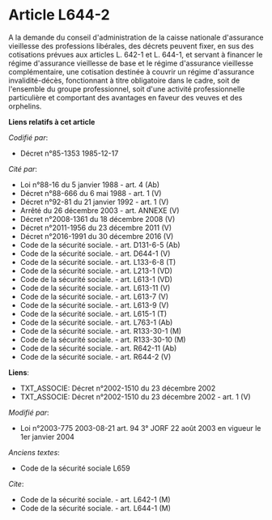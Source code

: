 # Article L644-2

A la demande du conseil d'administration de la caisse nationale d'assurance vieillesse des professions libérales, des décrets
peuvent fixer, en sus des cotisations prévues aux articles L. 642-1 et L. 644-1, et servant à financer le régime d'assurance
vieillesse de base et le régime d'assurance vieillesse complémentaire, une cotisation destinée à couvrir un régime
d'assurance invalidité-décès, fonctionnant à titre obligatoire dans le cadre, soit de l'ensemble du groupe professionnel,
soit d'une activité professionnelle particulière et comportant des avantages en faveur des veuves et des orphelins.

**Liens relatifs à cet article**

_Codifié par_:

  - Décret n°85-1353 1985-12-17

_Cité par_:

  - Loi n°88-16 du 5 janvier 1988 - art. 4 (Ab)
  - Décret n°88-666 du 6 mai 1988 - art. 1 (V)
  - Décret n°92-81 du 21 janvier 1992 - art. 1 (V)
  - Arrêté du 26 décembre 2003 - art. ANNEXE (V)
  - Décret n°2008-1361 du 18 décembre 2008 (V)
  - Décret n°2011-1956 du 23 décembre 2011 (V)
  - Décret n°2016-1991 du 30 décembre 2016 (V)
  - Code de la sécurité sociale. - art. D131-6-5 (Ab)
  - Code de la sécurité sociale. - art. D644-1 (V)
  - Code de la sécurité sociale. - art. L133-6-8 (T)
  - Code de la sécurité sociale. - art. L213-1 (VD)
  - Code de la sécurité sociale. - art. L613-1 (VD)
  - Code de la sécurité sociale. - art. L613-11 (V)
  - Code de la sécurité sociale. - art. L613-7 (V)
  - Code de la sécurité sociale. - art. L613-9 (V)
  - Code de la sécurité sociale. - art. L615-1 (T)
  - Code de la sécurité sociale. - art. L763-1 (Ab)
  - Code de la sécurité sociale. - art. R133-30-1 (M)
  - Code de la sécurité sociale. - art. R133-30-10 (M)
  - Code de la sécurité sociale. - art. R642-11 (Ab)
  - Code de la sécurité sociale. - art. R644-2 (V)

**Liens**:

  - TXT_ASSOCIE: Décret n°2002-1510 du 23 décembre 2002
  - TXT_ASSOCIE: Décret n°2002-1510 du 23 décembre 2002 - art. 1 (V)

_Modifié par_:

  - Loi n°2003-775 2003-08-21 art. 94 3° JORF 22 août 2003 en vigueur le 1er janvier 2004

_Anciens textes_:

  - Code de la sécurité sociale L659

_Cite_:

  - Code de la sécurité sociale. - art. L642-1 (M)
  - Code de la sécurité sociale. - art. L644-1 (M)
